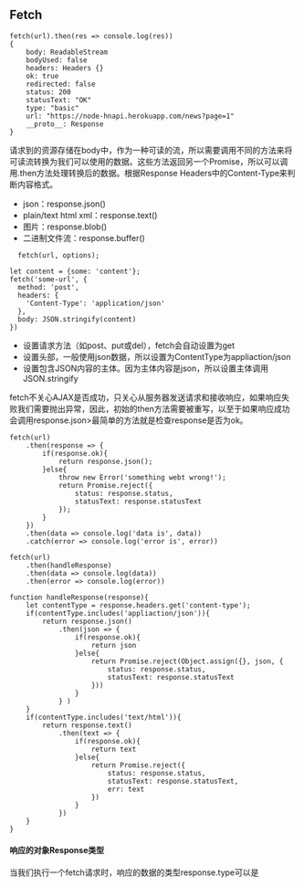 ## Fetch
```
fetch(url).then(res => console.log(res))
{
    body: ReadableStream
    bodyUsed: false
    headers: Headers {}
    ok: true
    redirected: false
    status: 200
    statusText: "OK"
    type: "basic"
    url: "https://node-hnapi.herokuapp.com/news?page=1"
    __proto__: Response
}
```
请求到的资源存储在body中，作为一种可读的流，所以需要调用不同的方法来将可读流转换为我们可以使用的数据。这些方法返回另一个Promise，所以可以调用.then方法处理转换后的数据。根据Response Headers中的Content-Type来判断内容格式。
- json：response.json()
- plain/text  html xml：response.text()
- 图片：response.blob()
- 二进制文件流：response.buffer()

```
  fetch(url, options);

let content = {some: 'content'};
fetch('some-url', {
  method: 'post',
  headers: {
    'Content-Type': 'application/json'
  },
  body: JSON.stringify(content)
})
```
- 设置请求方法（如post、put或del），fetch会自动设置为get
- 设置头部，一般使用json数据，所以设置为ContentType为appliaction/json
- 设置包含JSON内容的主体。因为主体内容是json，所以设置主体调用JSON.stringify

fetch不关心AJAX是否成功，只关心从服务器发送请求和接收响应，如果响应失败我们需要抛出异常，因此，初始的then方法需要被重写，以至于如果响应成功会调用response.json>最简单的方法就是检查response是否为ok。
```
fetch(url)
    .then(response => {
        if(response.ok){
            return response.json();
        }else{
            throw new Error('something webt wrong!');
            return Promise.reject({
                status: response.status,
                statusText: response.statusText
            });
        }
    })
    .then(data => console.log('data is', data))
    .catch(error => console.log('error is', error))
```
```
fetch(url)
    .then(handleResponse)
    .then(data => console.log(data))
    .then(error => console.log(error))

function handleResponse(response){
    let contentType = response.headers.get('content-type');
    if(contentType.includes('appliaction/json')){
        return response.json()
            .then(json => {
                if(response.ok){
                    return json 
                }else{
                    return Promise.reject(Object.assign({}, json, {
                        status: response.status,
                        statusText: response.statusText
                    }))
                }
            } )
    }
    if(contentType.includes('text/html')){
        return response.text()
            .then(text => {
                if(response.ok){
                    return text
                }else{
                    return Promise.reject({
                        status: response.status,
                        statusText: response.statusText,
                        err: text
                    })
                }
            })
    }
}
```
#### 响应的对象Response类型
当我们执行一个fetch请求时，响应的数据的类型response.type可以是
